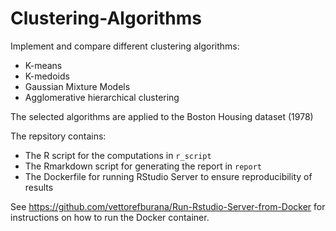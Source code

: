 # Clustering-Algorithms

Implement and compare different clustering algorithms: 

* K-means
* K-medoids
* Gaussian Mixture Models
* Agglomerative hierarchical clustering

The selected algorithms are applied to the Boston Housing dataset (1978)

The repsitory contains: 

* The R script for the computations in ```r_script```
* The Rmarkdown script for generating the report in ```report```
* The Dockerfile for running RStudio Server to ensure reproducibility of results 

See https://github.com/vettorefburana/Run-Rstudio-Server-from-Docker for instructions on how to run the Docker container. 
